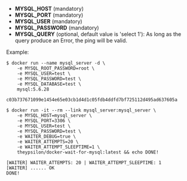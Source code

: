 * **MYSQL_HOST** (mandatory)
* **MYSQL_PORT** (mandatory)
* **MYSQL_USER** (mandatory)
* **MYSQL_PASSWORD** (mandatory)
* **MYSQL_QUERY** (optional, default value is 'select 1'): As long as the query produce an Error, the ping will be valid.

Example:
```
$ docker run --name mysql_server -d \
	-e MYSQL_ROOT_PASSWORD=root \
	-e MYSQL_USER=test \
	-e MYSQL_PASSWORD=test \
	-e MYSQL_DATABASE=test \
	mysql:5.6.28

c03b737671099e1454e65e03cb1d4d1c05fdb4ddfd7bf725112d495ad637605a

$ docker run -it --rm --link mysql_server:mysql_server \
	-e MYSQL_HOST=mysql_server \
	-e MYSQL_PORT=3306 \
	-e MYSQL_USER=test \
	-e MYSQL_PASSWORD=test \
	-e WAITER_DEBUG=true \
	-e WAITER_ATTEMPTS=20 \
	-e WAITER_ATTEMPT_SLEEPTIME=1 \
	theypsilon/docker-wait-for-mysql:latest && echo DONE!

[WAITER] WAITER_ATTEMPTS: 20 | WAITER_ATTEMPT_SLEEPTIME: 1
[WAITER] ...... OK
DONE!
```